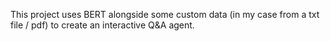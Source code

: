 This project uses BERT alongside some custom data (in my case from a txt file / pdf) to create an interactive Q&A agent. 